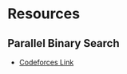 # Resources 

## Parallel Binary Search
+ [Codeforces Link](https://codeforces.com/blog/entry/45578)
